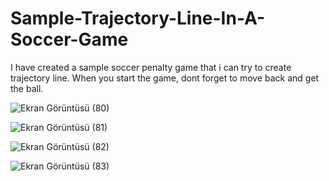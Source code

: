# Sample-Trajectory-Line-In-A-Soccer-Game
I have created a sample soccer penalty game that i can try to create trajectory line. When you start the game, dont forget to move back and get the ball.

![Ekran Görüntüsü (80)](https://github.com/berenpolat/Sample-Trajectory-Line-In-A-Soccer-Game/assets/118939273/52424255-b2ef-4f4f-bcf2-55a760ca374a)

![Ekran Görüntüsü (81)](https://github.com/berenpolat/Sample-Trajectory-Line-In-A-Soccer-Game/assets/118939273/28a9981f-26d0-49df-86c7-27fd78655c54)

![Ekran Görüntüsü (82)](https://github.com/berenpolat/Sample-Trajectory-Line-In-A-Soccer-Game/assets/118939273/baaa45e8-f034-4408-be75-c31165e640cd)

![Ekran Görüntüsü (83)](https://github.com/berenpolat/Sample-Trajectory-Line-In-A-Soccer-Game/assets/118939273/b021548d-0140-431a-b74e-0b9c395504d0)

